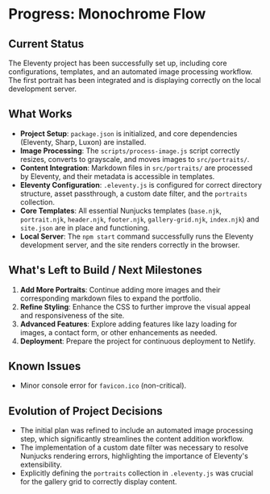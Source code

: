 # Progress: Monochrome Flow

## Current Status

The Eleventy project has been successfully set up, including core configurations, templates, and an automated image processing workflow. The first portrait has been integrated and is displaying correctly on the local development server.

## What Works

*   **Project Setup**: `package.json` is initialized, and core dependencies (Eleventy, Sharp, Luxon) are installed.
*   **Image Processing**: The `scripts/process-image.js` script correctly resizes, converts to grayscale, and moves images to `src/portraits/`.
*   **Content Integration**: Markdown files in `src/portraits/` are processed by Eleventy, and their metadata is accessible in templates.
*   **Eleventy Configuration**: `.eleventy.js` is configured for correct directory structure, asset passthrough, a custom date filter, and the `portraits` collection.
*   **Core Templates**: All essential Nunjucks templates (`base.njk`, `portrait.njk`, `header.njk`, `footer.njk`, `gallery-grid.njk`, `index.njk`) and `site.json` are in place and functioning.
*   **Local Server**: The `npm start` command successfully runs the Eleventy development server, and the site renders correctly in the browser.

## What's Left to Build / Next Milestones

1.  **Add More Portraits**: Continue adding more images and their corresponding markdown files to expand the portfolio.
2.  **Refine Styling**: Enhance the CSS to further improve the visual appeal and responsiveness of the site.
3.  **Advanced Features**: Explore adding features like lazy loading for images, a contact form, or other enhancements as needed.
4.  **Deployment**: Prepare the project for continuous deployment to Netlify.

## Known Issues

*   Minor console error for `favicon.ico` (non-critical).

## Evolution of Project Decisions

*   The initial plan was refined to include an automated image processing step, which significantly streamlines the content addition workflow.
*   The implementation of a custom date filter was necessary to resolve Nunjucks rendering errors, highlighting the importance of Eleventy's extensibility.
*   Explicitly defining the `portraits` collection in `.eleventy.js` was crucial for the gallery grid to correctly display content.
